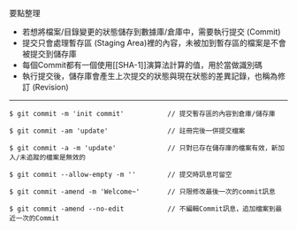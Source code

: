 要點整理
- 若想將檔案/目錄變更的狀態儲存到數據庫/倉庫中，需要執行提交 (Commit)
- 提交只會處理暫存區 (Staging Area)裡的內容，未被加到暫存區的檔案是不會被提交到儲存庫
- 每個Commit都有一個使用[[SHA-1]]演算法計算的值，用於當做識別碼
- 執行提交後，儲存庫會產生上次提交的狀態與現在狀態的差異記錄，也稱為修訂 (Revision)

---

```
$ git commit -m 'init commit'			// 提交暫存區的內容到倉庫/儲存庫
```

```
$ git commit -am 'update'				// 註冊完後一併提交檔案
```

```
$ git commit -a -m 'update'				// 只對已存在儲存庫的檔案有效，新加入/未追蹤的檔案是無效的
```

```
$ git commit --allow-empty -m ''		// 提交時訊息可留空
```

```
$ git commit -amend -m 'Welcome~'		// 只限修改最後一次的commit訊息
```

```
$ git commit -amend --no-edit			// 不編輯Commit訊息，追加檔案到最近一次的Commit
```